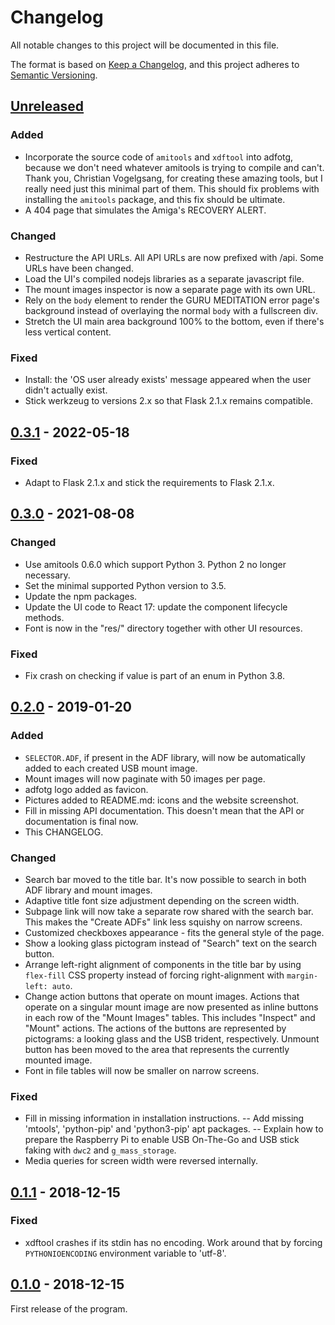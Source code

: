 # Changelog
All notable changes to this project will be documented in this file.

The format is based on [Keep a Changelog](https://keepachangelog.com/en/1.0.0/),
and this project adheres to [Semantic Versioning](https://semver.org/spec/v2.0.0.html).

## [Unreleased]
### Added
- Incorporate the source code of `amitools` and `xdftool` into adfotg,
  because we don't need whatever amitools is trying to compile and can't.
  Thank you, Christian Vogelgsang, for creating these amazing tools, but
  I really need just this minimal part of them. This should fix problems
  with installing the `amitools` package, and this fix should be ultimate.
- A 404 page that simulates the Amiga's RECOVERY ALERT.

### Changed
- Restructure the API URLs. All API URLs are now prefixed with /api.
  Some URLs have been changed.
- Load the UI's compiled nodejs libraries as a separate javascript file.
- The mount images inspector is now a separate page with its own URL.
- Rely on the `body` element to render the GURU MEDITATION error page's
  background instead of overlaying the normal `body` with a fullscreen div.
- Stretch the UI main area background 100% to the bottom, even if there's
  less vertical content.

### Fixed
- Install: the 'OS user already exists' message appeared when the
  user didn't actually exist.
- Stick werkzeug to versions 2.x so that Flask 2.1.x remains compatible.

## [0.3.1] - 2022-05-18
### Fixed
- Adapt to Flask 2.1.x and stick the requirements to Flask 2.1.x.

## [0.3.0] - 2021-08-08
### Changed
- Use amitools 0.6.0 which support Python 3. Python 2 no longer necessary.
- Set the minimal supported Python version to 3.5.
- Update the npm packages.
- Update the UI code to React 17: update the component lifecycle methods.
- Font is now in the "res/" directory together with other UI resources.

### Fixed
- Fix crash on checking if value is part of an enum in Python 3.8.

## [0.2.0] - 2019-01-20
### Added
- `SELECTOR.ADF`, if present in the ADF library, will now be
  automatically added to each created USB mount image.
- Mount images will now paginate with 50 images per page.
- adfotg logo added as favicon.
- Pictures added to README.md: icons and the website screenshot.
- Fill in missing API documentation. This doesn't mean that the
  API or documentation is final now.
- This CHANGELOG.

### Changed
- Search bar moved to the title bar. It's now possible to search in both
  ADF library and mount images.
- Adaptive title font size adjustment depending on the screen width.
- Subpage link will now take a separate row shared with the search bar.
  This makes the "Create ADFs" link less squishy on narrow screens.
- Customized checkboxes appearance - fits the general style of the page.
- Show a looking glass pictogram instead of "Search" text on the
  search button.
- Arrange left-right alignment of components in the title bar by using
  `flex-fill` CSS property instead of forcing right-alignment with
  `margin-left: auto`.
- Change action buttons that operate on mount images.
  Actions that operate on a singular mount image are now presented
  as inline buttons in each row of the "Mount Images" tables. This
  includes "Inspect" and "Mount" actions. The actions of the buttons
  are represented by pictograms: a looking glass and the USB trident,
  respectively. Unmount button has been moved to the area that
  represents the currently mounted image.
- Font in file tables will now be smaller on narrow screens.

### Fixed
- Fill in missing information in installation instructions.
-- Add missing 'mtools', 'python-pip' and 'python3-pip' apt packages.
-- Explain how to prepare the Raspberry Pi to enable USB On-The-Go and
   USB stick faking with `dwc2` and `g_mass_storage`.
- Media queries for screen width were reversed internally.


## [0.1.1] - 2018-12-15
### Fixed
- xdftool crashes if its stdin has no encoding. Work around that by forcing
  `PYTHONIOENCODING` environment variable to 'utf-8'.

## [0.1.0] - 2018-12-15
First release of the program.

[Unreleased]: https://github.com/Zalewa/adfotg/compare/v0.3.1...HEAD
[0.3.1]: https://github.com/Zalewa/adfotg/compare/v0.3.0...v0.3.1
[0.3.0]: https://github.com/Zalewa/adfotg/compare/v0.2.0...v0.3.0
[0.2.0]: https://github.com/Zalewa/adfotg/compare/v0.1.1...v0.2.0
[0.1.1]: https://github.com/Zalewa/adfotg/compare/v0.1.0...v0.1.1
[0.1.0]: https://github.com/Zalewa/adfotg/compare/c2e8c51ad845fcf1d7d7a371235bafad8982e67b...v0.1.0
